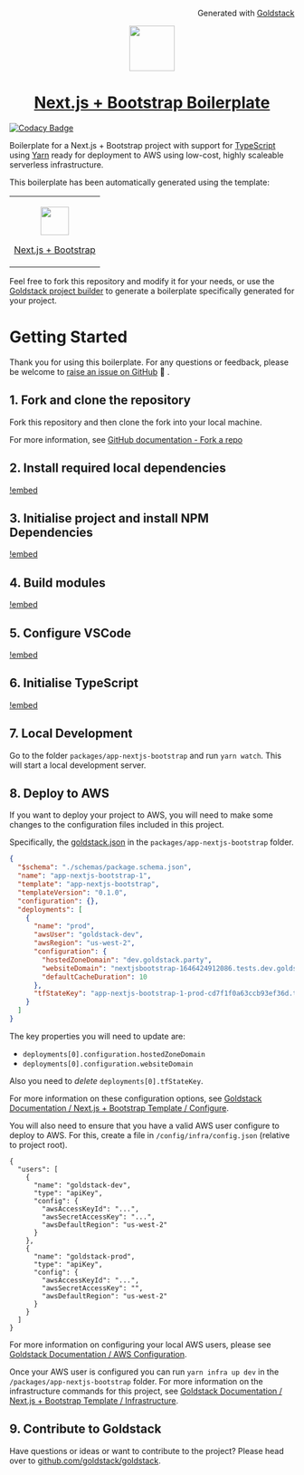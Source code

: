 
<p align="right"><img src="https://cdn.goldstack.party/img/202203/goldstack_icon.png" height="12"> Generated with <a href="https://goldstack.party">Goldstack</a></p>

<p align="center">
  <a href="https://goldstack.party/templates/nextjs-bootstrap">
    <img src="https://cdn.goldstack.party/img/202203/nextjs.svg" height="80">
    <h1 align="center">Next.js + Bootstrap Boilerplate</h1>
  </a>
</p>

[![Codacy Badge](https://app.codacy.com/project/badge/Grade/a543d8d5d69d40ef86127f310b17a2ed)](https://www.codacy.com/gh/goldstack/nextjs-bootstrap-boilerplate/dashboard?utm_source=github.com&utm_medium=referral&utm_content=goldstack/nextjs-bootstrap-boilerplate&utm_campaign=Badge_Grade) 

Boilerplate for a Next.js + Bootstrap project with support for [TypeScript](https://www.typescriptlang.org/) using [Yarn](https://yarnpkg.com/) ready for deployment to AWS using low-cost, highly scaleable serverless infrastructure.

This boilerplate has been automatically generated using the template:

<table>
  <tbody>
    <tr>
      <td>
        <p align="center"><a href="https://goldstack.party/templates/nextjs-bootstrap"><img width="50" src="https://cdn.goldstack.party/img/202203/nextjs.svg"></a></p>
        <p><a href="https://goldstack.party/templates/nextjs-bootstrap">Next.js + Bootstrap</a></p>
      </td>
    </tr>
  </tbody>
</table>

Feel free to fork this repository and modify it for your needs, or use the [Goldstack project builder](https://goldstack.party/build) to generate a boilerplate specifically generated for your project.

# Getting Started

Thank you for using this boilerplate. For any questions or feedback, please be welcome to [raise an issue on GitHub](https://github.com/goldstack/goldstack/issues) 🤗 .

## 1. Fork and clone the repository

Fork this repository and then clone the fork into your local machine.

For more information, see [GitHub documentation - Fork a repo](https://docs.github.com/en/get-started/quickstart/fork-a-repo)

## 2. Install required local dependencies

[!embed](./../../../../../../workspaces/docs/docs/shared/getting-started/dependencies.md)

## 3. Initialise project and install NPM Dependencies

[!embed](./../../../../../../workspaces/docs/docs/shared/getting-started/install.md)

## 4. Build modules

[!embed](./../../../../../../workspaces/docs/docs/shared/getting-started/build.md)

## 5. Configure VSCode

[!embed](./../../../../../../workspaces/docs/docs/shared/getting-started/vscode.md)

## 6. Initialise TypeScript

[!embed](./../../../../../../workspaces/docs/docs/shared/getting-started/typescript.md)

## 7. Local Development

Go to the folder `packages/app-nextjs-bootstrap` and run `yarn watch`. This will start a local development server.

## 8. Deploy to AWS

If you want to deploy your project to AWS, you will need to make some changes to the configuration files included in this project.

Specifically, the [goldstack.json](https://github.com/goldstack/nextjs-bootstrap-boilerplate/blob/master/packages/app-nextjs-bootstrap-1/goldstack.json) in the `packages/app-nextjs-bootstrap` folder.

```json
{
  "$schema": "./schemas/package.schema.json",
  "name": "app-nextjs-bootstrap-1",
  "template": "app-nextjs-bootstrap",
  "templateVersion": "0.1.0",
  "configuration": {},
  "deployments": [
    {
      "name": "prod",
      "awsUser": "goldstack-dev",
      "awsRegion": "us-west-2",
      "configuration": {
        "hostedZoneDomain": "dev.goldstack.party",
        "websiteDomain": "nextjsbootstrap-1646424912086.tests.dev.goldstack.party",
        "defaultCacheDuration": 10
      },
      "tfStateKey": "app-nextjs-bootstrap-1-prod-cd7f1f0a63ccb93ef36d.tfstate"
    }
  ]
}
```

The key properties you will need to update are:

- `deployments[0].configuration.hostedZoneDomain`
- `deployments[0].configuration.websiteDomain`

Also you need to _delete_ `deployments[0].tfStateKey`.

For more information on these configuration options, see [Goldstack Documentation / Next.js + Bootstrap Template / Configure](https://docs.goldstack.party/docs/templates/app-nextjs-bootstrap#configure).

You will also need to ensure that you have a valid AWS user configure to deploy to AWS. For this, create a file in `/config/infra/config.json` (relative to project root).

```
{
  "users": [
    {
      "name": "goldstack-dev",
      "type": "apiKey",
      "config": {
        "awsAccessKeyId": "...",
        "awsSecretAccessKey": "...",
        "awsDefaultRegion": "us-west-2"
      }
    },
    {
      "name": "goldstack-prod",
      "type": "apiKey",
      "config": {
        "awsAccessKeyId": "...",
        "awsSecretAccessKey": "",
        "awsDefaultRegion": "us-west-2"
      }
    }
  ]
}
```

For more information on configuring your local AWS users, please see [Goldstack Documentation / AWS Configuration](https://docs.goldstack.party/docs/goldstack/configuration#aws-configuration).

Once your AWS user is configured you can run `yarn infra up dev` in the `/packages/app-nextjs-bootstrap` folder. For more information on the infrastructure commands for this project, see [Goldstack Documentation / Next.js + Bootstrap Template / Infrastructure](https://docs.goldstack.party/docs/templates/app-nextjs-bootstrap#infrastructure-3).

## 9. Contribute to Goldstack

Have questions or ideas or want to contribute to the project? Please head over to [github.com/goldstack/goldstack](https://github.com/goldstack/goldstack).

